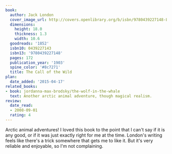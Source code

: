 ```yaml
---
book:
  author: Jack London
  cover_image_url: http://covers.openlibrary.org/b/isbn/9780439227148-L.jpg
  dimensions:
    height: 18.0
    thickness: 1.3
    width: 10.6
  goodreads: '1852'
  isbn10: 0439227143
  isbn13: '9780439227148'
  pages: 172
  publication_year: '1903'
  spine_color: '#8c7271'
  title: The Call of the Wild
plan:
  date_added: '2015-04-17'
related_books:
- book: jordanna-max-brodsky/the-wolf-in-the-whale
  text: Another arctic animal adventure, though magical realism.
review:
  date_read:
  - 2008-09-01
  rating: 4
---
```

Arctic animal adventures! I loved this book to the point that I can't say if it is any good, or if it was just exactly
right for me at the time. London's writing feels like there's a trick somewhere that gets me to like it. But it's very
reliable and enjoyable, so I'm not complaining.
